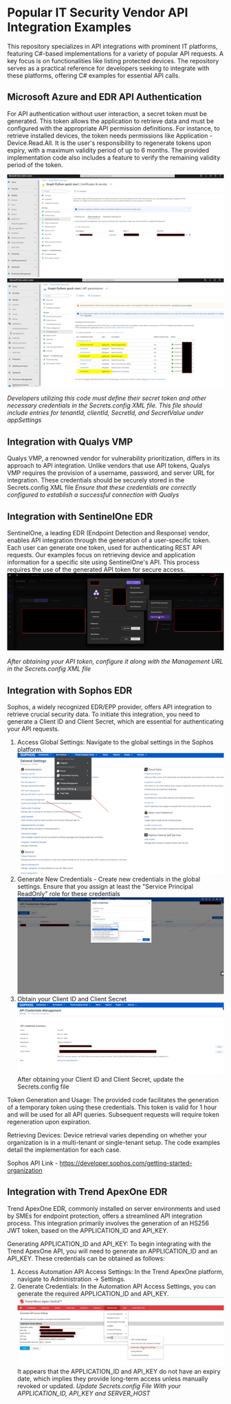 # Popular IT Security Vendor API Integration Examples
This repository specializes in API integrations with prominent IT platforms, featuring C#-based implementations for a variety of popular API requests. A key focus is on functionalities like listing protected devices. The repository serves as a practical reference for developers seeking to integrate with these platforms, offering C# examples for essential API calls.

## Microsoft Azure and EDR API Authentication
For API authentication without user interaction, a secret token must be generated. This token allows the application to retrieve data and must be configured with the appropriate API permission definitions. For instance, to retrieve installed devices, the token needs permissions like Application - Device.Read.All. It is the user's responsibility to regenerate tokens upon expiry, with a maximum validity period of up to 6 months. The provided implementation code also includes a feature to verify the remaining validity period of the token.

![Token Generation Process](https://github.com/smgorelik/API-Integration-Examples/blob/main/MicrosoftGraph/2023-12-24%2017_23_35-Graph%20Python%20quick%20start%20-%20Microsoft%20Entra%20admin%20center.png)
![API Permission](https://github.com/smgorelik/API-Integration-Examples/blob/main/MicrosoftGraph/2023-12-24%2017_25_42-Graph%20Python%20quick%20start%20-%20Microsoft%20Entra%20admin%20center.png)

_Developers utilizing this code must define their secret token and other necessary credentials in the Secrets.config XML file. This file should include entries for tenantId, clientId, SecretId, and SecretValue under appSettings_

## Integration with Qualys VMP
Qualys VMP, a renowned vendor for vulnerability prioritization, differs in its approach to API integration. Unlike vendors that use API tokens, Qualys VMP requires the provision of a username, password, and server URL for integration. These credentials should be securely stored in the Secrets.config XML file
_Ensure that these credentials are correctly configured to establish a successful connection with Qualys_

## Integration with SentinelOne EDR
SentinelOne, a leading EDR (Endpoint Detection and Response) vendor, enables API integration through the generation of a user-specific token. Each user can generate one token, used for authenticating REST API requests.
Our examples focus on retrieving device and application information for a specific site using SentinelOne's API. This process requires the use of the generated API token for secure access.
![Token Generation Process](https://github.com/smgorelik/API-Integration-Examples/blob/main/SentinelOne/Gen_Token.png)

_After obtaining your API token, configure it along with the Management URL in the Secrets.config XML file_

## Integration with Sophos EDR
Sophos, a widely recognized EDR/EPP provider, offers API integration to retrieve crucial security data. To initiate this integration, you need to generate a Client ID and Client Secret, which are essential for authenticating your API requests.
1. Access Global Settings: Navigate to the global settings in the Sophos platform.
![Global Settings](https://github.com/smgorelik/API-Integration-Examples/blob/main/Sophos/Get_API.png)
2. Generate New Credentials - Create new credentials in the global settings. Ensure that you assign at least the "Service Principal ReadOnly" role for these credentials
![New Cred](https://github.com/smgorelik/API-Integration-Examples/blob/main/Sophos/Gen_Token.png)
3. Obtain your Client ID and Client Secret
![Gen Token](https://github.com/smgorelik/API-Integration-Examples/blob/main/Sophos/Token.png)
After obtaining your Client ID and Client Secret, update the Secrets.config file

Token Generation and Usage:
The provided code facilitates the generation of a temporary token using these credentials. This token is valid for 1 hour and will be used for all API queries. Subsequent requests will require token regeneration upon expiration.

Retrieving Devices:
Device retrieval varies depending on whether your organization is in a multi-tenant or single-tenant setup. The code examples detail the implementation for each case.

Sophos API Link - https://developer.sophos.com/getting-started-organization

## Integration with Trend ApexOne EDR
Trend ApexOne EDR, commonly installed on server environments and used by SMEs for endpoint protection, offers a streamlined API integration process. This integration primarily involves the generation of an HS256 JWT token, based on the APPLICATION_ID and API_KEY.

Generating APPLICATION_ID and API_KEY:
To begin integrating with the Trend ApexOne API, you will need to generate an APPLICATION_ID and an API_KEY. These credentials can be obtained as follows:
1. Access Automation API Access Settings: In the Trend ApexOne platform, navigate to Administration -> Settings.
2. Generate Credentials: In the Automation API Access Settings, you can generate the required APPLICATION_ID and API_KEY.
![New KEY](https://github.com/smgorelik/API-Integration-Examples/blob/main/TrendApexOne/Get_API_KEY.png)
It appears that the APPLICATION_ID and API_KEY do not have an expiry date, which implies they provide long-term access unless manually revoked or updated.
_Update Secrets.config File With your APPLICATION_ID, API_KEY and SERVER_HOST_ 
